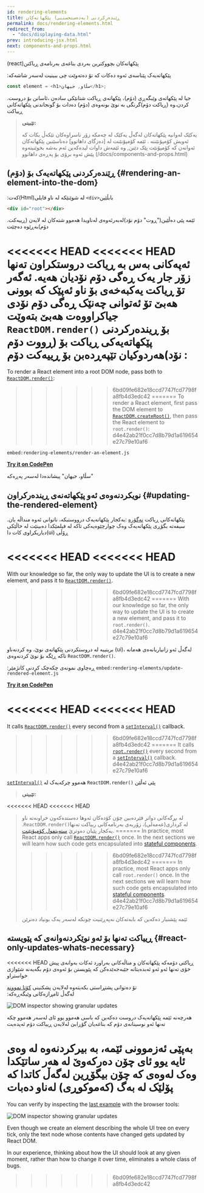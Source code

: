 ```yaml
---
id: rendering-elements
title: ڕێندەرکردنی (بەدەستخستنی) پێکهاتەکان
permalink: docs/rendering-elements.html
redirect_from:
  - "docs/displaying-data.html"
prev: introducing-jsx.html
next: components-and-props.html
---
```


(react)پێکهاتەکان بچووکترین بەردی بناغەی بەرنامەی ڕیاکتن 


:پێکهاتەیەک پێناسەی ئەوە دەکات کە تۆ دەتەوێت چی ببینیت لەسەر شاشەکە

```js
const element = <h1>سڵاو, جیهان</h1>;
```

.جیا لە پێکهاتەی وێبگەڕی (دۆم)، پێکهاتەی ڕیاکت شتانێکی سادەن ،ئاسانن بۆ دروست کردن،وە (ڕیاکت دۆم)گرنگی بە نوێ بونەوەی (دۆم) دەدات بۆ گونجاندنی پێکهاتەکانی ڕییاکت
>**تێبینی:**
>
>یەکێک لەوانیە پێکهاتەکان لەگەڵ یەکێک لە  چەمکە زۆر ناسراوەکان تێکەڵ بکات کە ئەویش کۆمپۆنێنتە . 
ئێمە کۆمپۆنێنت لە [دەزگای داهاتوو] دەناسێنین پێکهاتەکان ئەوانەن کە کۆمپۆنێت پێک دێنن, 
وە ئێمەش داوات لیدەکەین ئەم بەشە بخوێنیتەوە پێش ئەوە برۆی بۆ پەڕەی داهاتوو
 (/docs/components-and-props.html)
 
##   (ڕێندەرکردنی پێکهاتەیەک بۆ (دۆم  {#rendering-an-element-into-the-dom}

:کەت(Html)لە شوێنێکە لە ناو فایلی `<div>`بابڵێین 
```html
<div id="root"></div>
```

.ئێمە پێی دەڵێین("ڕوت" دۆم نۆد)لەبەرئەوەی لەناویدا هەموو شتەکان لە لایەن (ڕییەکت دۆم)بەڕێوە دەچێت


<<<<<<< HEAD
<<<<<<< HEAD
ئەپەکانی بەس بە ڕیاکت دروستکراون تەنها زۆر جار یەک ڕەگی دۆم نۆدیان هەیە.
ئەگەر تۆ ڕیاکت یەکبەخەی بۆ ناو ئەپێک کە بوونی هەبێ تۆ ئەتوانی چەنێک ڕەگی دۆم نۆدی جیاکراووەت هەبێ بتەوێت
`ReactDOM.render()` بۆ ڕیندەرکردنی پێکهاتەیەکی ڕیاکت بۆ (ڕووت دۆم نۆد)هەردوکیان تێپەڕدەبن بۆ ڕییەکت دۆم   :
=======
To render a React element into a root DOM node, pass both to [`ReactDOM.render()`](/docs/react-dom.html#render):
>>>>>>> 6bd09fe682e18ccd7747fcd7798fa8fb4d3edc42
=======
To render a React element, first pass the DOM element to [`ReactDOM.createRoot()`](/docs/react-dom-client.html#createroot), then pass the React element to `root.render()`:
>>>>>>> d4e42ab21f0cc7d8b79d1a619654e27c79e10af6

`embed:rendering-elements/render-an-element.js`

**[Try it on CodePen](https://codepen.io/gaearon/pen/ZpvBNJ?editors=1010)**

سڵاو، جیهان" پیشاندەدا لەسەر پەڕەکە"
## نویکردنەوەی ئەو پێکهاتەنەی ڕیندەرکراون {#updating-the-rendered-element}


.پێکهاتەکانی ڕیاکت [نەگۆرە](https://en.wikipedia.org/wiki/Immutable_object)
:یەکجار پێکهاتەیەک درووستبکە، ناتوانی ئەوە منداڵە یان سیفەتە بگۆڕی پێکهاتەیەک وەک چوارچێوەیەکی تاکە لە فیلمێکدا
 دەبینێت لە خاڵێکی دیاریکراوی کات دا(ui) ڕۆڵی 

<<<<<<< HEAD
<<<<<<< HEAD
=======
With our knowledge so far, the only way to update the UI is to create a new element, and pass it to [`ReactDOM.render()`](/docs/react-dom.html#render).
>>>>>>> 6bd09fe682e18ccd7747fcd7798fa8fb4d3edc42
=======
With our knowledge so far, the only way to update the UI is to create a new element, and pass it to `root.render()`.
>>>>>>> d4e42ab21f0cc7d8b79d1a619654e27c79e10af6


بریتییە لە دروستکردنی پێکهاتەی نوێ، وە کردنەناو (ui)لەگەڵ ئەو زانیاریانەەی هەمانە ، تاکە ڕێگە بۆ نوێ کردنەوەی 
`ReactDOM.render()`.

:ڕەچاوی نمونەی چکەچک کردنی کاتژمێر
`embed:rendering-elements/update-rendered-element.js`

**[Try it on CodePen](https://codepen.io/gaearon/pen/gwoJZk?editors=1010)**

<<<<<<< HEAD
<<<<<<< HEAD
=======
It calls [`ReactDOM.render()`](/docs/react-dom.html#render) every second from a [`setInterval()`](https://developer.mozilla.org/en-US/docs/Web/API/WindowTimers/setInterval) callback.
>>>>>>> 6bd09fe682e18ccd7747fcd7798fa8fb4d3edc42
=======
It calls [`root.render()`](/docs/react-dom.html#render) every second from a [`setInterval()`](https://developer.mozilla.org/en-US/docs/Web/API/WindowTimers/setInterval) callback.
>>>>>>> d4e42ab21f0cc7d8b79d1a619654e27c79e10af6

 [`setInterval()`](https://developer.mozilla.org/en-US/docs/Web/API/WindowTimers/setInterval) هەموو چرکەیەک لە `ReactDOM.render()` پێی ئەڵێن 
>**تێبینی:**
>
<<<<<<< HEAD
<<<<<<< HEAD
> لە بڕگەکانی دواتر فێردەبین چۆن کۆدەکان ئەوها دەستدەکەون خراونەتە ناو .`ReactDOM.render()`لە کرداری(عەمەلی)، زۆربەی بەرنامەکانی رییاکت تەنها یەکجار پێیان دەوترێ
[ستەیتفول کۆمپۆنێنت](/docs/state-and-lifecycle.html).
=======
>In practice, most React apps only call [`ReactDOM.render()`](/docs/react-dom.html#render) once. In the next sections we will learn how such code gets encapsulated into [stateful components](/docs/state-and-lifecycle.html).
>>>>>>> 6bd09fe682e18ccd7747fcd7798fa8fb4d3edc42
=======
>In practice, most React apps only call `root.render()` once. In the next sections we will learn how such code gets encapsulated into [stateful components](/docs/state-and-lifecycle.html).
>>>>>>> d4e42ab21f0cc7d8b79d1a619654e27c79e10af6
>
>ئێمە پێشنیار دەکەین کە بابەتەکان نەپەڕێنیت چونکە لەسەر یەک بونیاد دەنرێن

## ڕییاکت تەنها بۆ ئەو نوێکردنەوانەی کە پێویستە {#react-only-updates-whats-necessary}


<<<<<<< HEAD
ڕیاکتی دۆمەکە پێکهاتەکان و مناڵەکانی بەراورد ئەکات بەوانەی پیش خۆی
تەنها ئەو ئەو ئەبدەیتانە جێبەجەێدەکن 
کە پێویستن بۆ ئەوەی دۆم بگەیەنە شێوازی خواستراو

تۆ دەتوانی پشتڕاستی بکەیتەوە لەلایەن پشکنینی [کۆتا نموونە](codepen://rendering-elements/update-rendered-element)   
:لەگەڵ ئامڕازەکانی وێبگەڕەکە

![DOM inspector showing granular updates](../images/docs/granular-dom-updates.gif)


هەرچەنە ئێمە پێکهاتەیەک دروست دەکەین کە باسی هەموو یوو ئای لەسەر هەموو چکە
تەنها ئەو نوسینانەی دۆم کە  بناغەیان گۆڕابێ لەلایەن ڕییاکت دۆم ئەپدەیت 


بەپێی ئەزموونی ئێمە، بە بیرکردنەوە لە وەی ئایە یوو ئای چۆن دەرکەوێ لە هەر ساتێکدا 
وەک لەوەی کە چۆن بیگۆڕین لەگەڵ کاتدا 
کە پۆلێک لە بەگ (کەموکوڕی) لەناو دەبات
=======
You can verify by inspecting the [last example](https://codepen.io/gaearon/pen/gwoJZk?editors=1010) with the browser tools:

![DOM inspector showing granular updates](../images/docs/granular-dom-updates.gif)

Even though we create an element describing the whole UI tree on every tick, only the text node whose contents have changed gets updated by React DOM.

In our experience, thinking about how the UI should look at any given moment, rather than how to change it over time, eliminates a whole class of bugs.
>>>>>>> 6bd09fe682e18ccd7747fcd7798fa8fb4d3edc42
